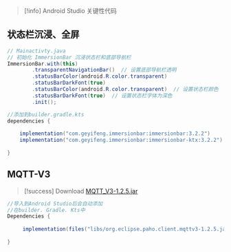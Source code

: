 > [!info] Android Studio
> 关键性代码

## 状态栏沉浸、全屏

```java
// Mainactivty.java
// 初始化 ImmersionBar 沉浸状态栏和底部导航栏
ImmersionBar.with(this)
        .transparentNavigationBar()  // 设置底部导航栏透明
        .statusBarColor(android.R.color.transparent)
        .statusBarDarkFont(true)
        .statusBarColor(android.R.color.transparent)  // 设置状态栏颜色
        .statusBarDarkFont(true)  // 设置状态栏字体为深色
        .init();
```

```java
//添加到builder.gradle.kts
dependencies {  
  
    implementation("com.geyifeng.immersionbar:immersionbar:3.2.2")  
    implementation("com.geyifeng.immersionbar:immersionbar-ktx:3.2.2")
    
}
```

## MQTT-V3

> [!success] Download
> [MQTT_V3-1.2.5.jar](https://aslant.top/Cloud/OneDrive/Encryption/Project/org.eclipse.paho.client.mqttv3-1.2.5.jar)

```java
//导入到Android Studio后会自动添加
//在builder. Gradle. Kts中
Dependencies {  
  
     implementation(files("libs/org.eclipse.paho.client.mqttv3-1.2.5.jar"))
    
}
```

